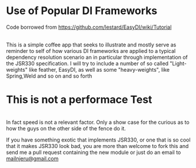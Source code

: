 # Use of Popular DI Frameworks

Code borrowed from https://github.com/lestard/EasyDI/wiki/Tutorial <br><br>

This is a simple coffee app that seeks to illustrate and mostly serve as reminder to 
self of how various DI frameworks are applied to a typical dependency resolution scenario
an in particular through implementation of the JSR330 specification.
I will try to include a number of so called "Light-weights" like feather, EasyDI, 
as well as some "heavy-weights", like Spring,Weld and so on and so forth <br>

# This is not a performace Test
<br>
In fact speed is not a relevant factor. Only a show case for the curious as to how the 
guys on the other side of the fence do it.<br>

If you have something exotic that implements JSR330, or one that is so cool that it 
makes JSR330 look bad, you are more than welcome to fork this and send me a pull request
containing the new module or just do an email to mailnjeru@gmail.com
